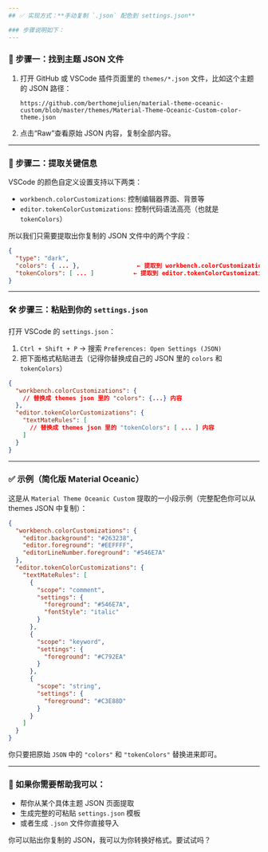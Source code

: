```yaml
---
## ✅ 实现方式：**手动复制 `.json` 配色到 settings.json**

### 步骤说明如下：
---
```


### 🔧 步骤一：找到主题 JSON 文件

1. 打开 GitHub 或 VSCode 插件页面里的 `themes/*.json` 文件，比如这个主题的 JSON 路径：

   ```
   https://github.com/berthomejulien/material-theme-oceanic-custom/blob/master/themes/Material-Theme-Oceanic-Custom-color-theme.json
   ```

2. 点击“Raw”查看原始 JSON 内容，复制全部内容。

---

### 📁 步骤二：提取关键信息

VSCode 的颜色自定义设置支持以下两类：

- `workbench.colorCustomizations`: 控制编辑器界面、背景等
- `editor.tokenColorCustomizations`: 控制代码语法高亮（也就是 `tokenColors`）

所以我们只需要提取出你复制的 JSON 文件中的两个字段：

```json
{
  "type": "dark",
  "colors": { ... },                ← 提取到 workbench.colorCustomizations
  "tokenColors": [ ... ]           ← 提取到 editor.tokenColorCustomizations
}
```

---

### 🛠 步骤三：粘贴到你的 `settings.json`

打开 VSCode 的 `settings.json`：

1. `Ctrl + Shift + P` → 搜索 `Preferences: Open Settings (JSON)`
2. 把下面格式粘贴进去（记得你替换成自己的 JSON 里的 `colors` 和 `tokenColors`）

```json
{
  "workbench.colorCustomizations": {
    // 替换成 themes json 里的 "colors": {...} 内容
  },
  "editor.tokenColorCustomizations": {
    "textMateRules": [
      // 替换成 themes json 里的 "tokenColors": [ ... ] 内容
    ]
  }
}
```

---

### ✅ 示例（简化版 Material Oceanic）

这是从 `Material Theme Oceanic Custom` 提取的一小段示例（完整配色你可以从 themes JSON 中复制）：

```json
{
  "workbench.colorCustomizations": {
    "editor.background": "#263238",
    "editor.foreground": "#EEFFFF",
    "editorLineNumber.foreground": "#546E7A"
  },
  "editor.tokenColorCustomizations": {
    "textMateRules": [
      {
        "scope": "comment",
        "settings": {
          "foreground": "#546E7A",
          "fontStyle": "italic"
        }
      },
      {
        "scope": "keyword",
        "settings": {
          "foreground": "#C792EA"
        }
      },
      {
        "scope": "string",
        "settings": {
          "foreground": "#C3E88D"
        }
      }
    ]
  }
}
```

你只要把原始 `JSON` 中的 `"colors"` 和 `"tokenColors"` 替换进来即可。

---

### 🎁 如果你需要帮助我可以：

- 帮你从某个具体主题 JSON 页面提取
- 生成完整的可粘贴 `settings.json` 模板
- 或者生成 `.json` 文件你直接导入

你可以贴出你复制的 JSON，我可以为你转换好格式。要试试吗？
